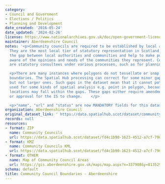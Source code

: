 ```yaml
---
category:
- Council and Government
- Elections / Politics
- Planning and Development
date_created: '2016-05-24'
date_updated: '2024-02-26'
license: https://www.nationalarchives.gov.uk/doc/open-government-licence/version/3/
maintainer: Aberdeenshire Council
notes: '<p>Community councils are required to be established by local authorities.
  They are the most local tier of statutory representation in Scotland. They bridge
  the gap between local authorities and communities and help to make public bodies
  aware of the opinions and needs of the communities they represent. Community councils
  are statutory consultees under various processes, such as for planning applications.</p>

  <p>There are many instances where polygons do not tessellate or snap to local authority
  boundaries. The Spatial Hub processing can correct for some minor gap errors (&lt;5m)
  but not larger ones. Such gaps in the dataset mean that it cannot potentially be
  used for some kinds of spatial analysis e.g. point in polygon, because some point
  locations may fall within the gaps. These gaps either require amendment at source
  or approval for the IS to change.    </p>

  <p>"name", "url" and "status" are now MANDATORY fields for this dataset.                                                                                                                                                                                                                                                                                                                                                                                                                                                                                                                                                                                                                                                                                                                                                                                                                                                                                                                                                                                                                                                                                                                                                                                                                                                                                                                                                                                                                                                                                                                                                                                                                           </p>'
organization: Aberdeenshire Council
original_dataset_link: ' https://data.spatialhub.scot/dataset/community_council_boundaries-as'
records: null
resources:
- format: ZIP
  name: Community Councils
  url: https://data.spatialhub.scot/dataset/fd4c1b90-1623-4512-a7cf-790d8a882e79/resource/6640fb15-a2d7-42b3-8067-3ce084448802/download/communitycouncils_shire.zip
- format: KMZ
  name: Community Councils KML
  url: https://data.spatialhub.scot/dataset/fd4c1b90-1623-4512-a7cf-790d8a882e79/resource/ead55a02-0c57-4b23-b3cd-51386f972011/download/cc.kmz
- format: OTHER
  name: Map of Community Council Areas
  url: https://gis.aberdeenshire.gov.uk/maps/map.aspx?x=337908&y=813529&resolution=200&epsg=27700&mapname=aberdeenshire&baseLayer=OS%20Greyscale&datalayers=Community%20Councils
schema: default
title: Community Council Boundaries - Aberdeenshire
---
```

